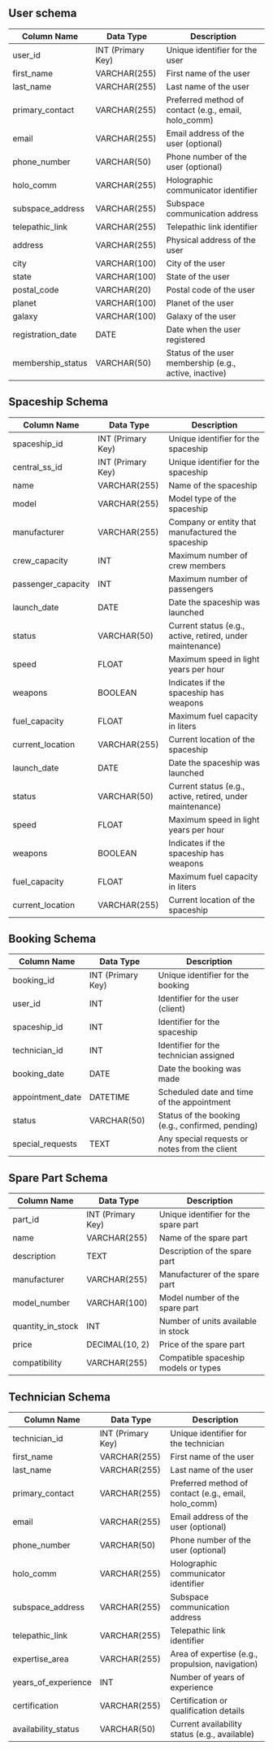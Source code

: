 ## User schema

|    Column Name    |     Data Type     |                       Description                      |
|-------------------|-------------------|--------------------------------------------------------|
| user_id           | INT (Primary Key) | Unique identifier for the user                         |
| first_name        | VARCHAR(255)      | First name of the user                                 |
| last_name         | VARCHAR(255)      | Last name of the user                                  |
| primary_contact   | VARCHAR(255)      | Preferred method of contact (e.g., email, holo_comm)   |
| email             | VARCHAR(255)      | Email address of the user (optional)                   |
| phone_number      | VARCHAR(50)       | Phone number of the user (optional)                    |
| holo_comm         | VARCHAR(255)      | Holographic communicator identifier                    |
| subspace_address  | VARCHAR(255)      | Subspace communication address                         |
| telepathic_link   | VARCHAR(255)      | Telepathic link identifier                             |
| address           | VARCHAR(255)      | Physical address of the user                           |
| city              | VARCHAR(100)      | City of the user                                       |
| state             | VARCHAR(100)      | State of the user                                      |
| postal_code       | VARCHAR(20)       | Postal code of the user                                |
| planet            | VARCHAR(100)      | Planet of the user                                     |
| galaxy            | VARCHAR(100)      | Galaxy of the user                                     |
| registration_date | DATE              | Date when the user registered                          |
| membership_status | VARCHAR(50)       | Status of the user membership (e.g., active, inactive) |

## Spaceship Schema

|     Column Name    |     Data Type     |                        Description                        |
|--------------------|-------------------|-----------------------------------------------------------|
| spaceship_id       | INT (Primary Key) | Unique identifier for the spaceship                       |
| central_ss_id      | INT (Primary Key) | Unique identifier for the spaceship                       |
| name               | VARCHAR(255)      | Name of the spaceship                                     |
| model              | VARCHAR(255)      | Model type of the spaceship                               |
| manufacturer       | VARCHAR(255)      | Company or entity that manufactured the spaceship         |
| crew_capacity      | INT               | Maximum number of crew members                            |
| passenger_capacity | INT               | Maximum number of passengers                              |
| launch_date        | DATE              | Date the spaceship was launched                           |
| status             | VARCHAR(50)       | Current status (e.g., active, retired, under maintenance) |
| speed              | FLOAT             | Maximum speed in light years per hour                     |
| weapons            | BOOLEAN           | Indicates if the spaceship has weapons                    |
| fuel_capacity      | FLOAT             | Maximum fuel capacity in liters                           |
| current_location   | VARCHAR(255)      | Current location of the spaceship                         |
| launch_date        | DATE              | Date the spaceship was launched                           |
| status             | VARCHAR(50)       | Current status (e.g., active, retired, under maintenance) |
| speed              | FLOAT             | Maximum speed in light years per hour                     |
| weapons            | BOOLEAN           | Indicates if the spaceship has weapons                    |
| fuel_capacity      | FLOAT             | Maximum fuel capacity in liters                           |
| current_location   | VARCHAR(255)      | Current location of the spaceship                         |


## Booking Schema

| Column Name        | Data Type         | Description                                         |
|--------------------|-------------------|-----------------------------------------------------|
| booking_id         | INT (Primary Key) | Unique identifier for the booking                   |
| user_id            | INT               | Identifier for the user (client)                    |
| spaceship_id       | INT               | Identifier for the spaceship                        |
| technician_id      | INT               | Identifier for the technician assigned              |
| booking_date       | DATE              | Date the booking was made                           |
| appointment_date   | DATETIME          | Scheduled date and time of the appointment          |
| status             | VARCHAR(50)       | Status of the booking (e.g., confirmed, pending)    |
| special_requests   | TEXT              | Any special requests or notes from the client       |


## Spare Part Schema

| Column Name        | Data Type         | Description                                         |
|--------------------|-------------------|-----------------------------------------------------|
| part_id            | INT (Primary Key) | Unique identifier for the spare part                |
| name               | VARCHAR(255)      | Name of the spare part                              |
| description        | TEXT              | Description of the spare part                       |
| manufacturer       | VARCHAR(255)      | Manufacturer of the spare part                      |
| model_number       | VARCHAR(100)      | Model number of the spare part                      |
| quantity_in_stock  | INT               | Number of units available in stock                  |
| price              | DECIMAL(10, 2)    | Price of the spare part                             |
| compatibility      | VARCHAR(255)      | Compatible spaceship models or types                |

## Technician Schema

| Column Name        | Data Type         | Description                                         |
|--------------------|-------------------|-----------------------------------------------------|
| technician_id      | INT (Primary Key) | Unique identifier for the technician                |
| first_name         | VARCHAR(255)      | First name of the user                                 |
| last_name          | VARCHAR(255)      | Last name of the user                                  |
| primary_contact    | VARCHAR(255)      | Preferred method of contact (e.g., email, holo_comm)   |
| email              | VARCHAR(255)      | Email address of the user (optional)                   |
| phone_number       | VARCHAR(50)       | Phone number of the user (optional)                    |
| holo_comm          | VARCHAR(255)      | Holographic communicator identifier                    |
| subspace_address   | VARCHAR(255)      | Subspace communication address                         |
| telepathic_link    | VARCHAR(255)      | Telepathic link identifier                             |
| expertise_area     | VARCHAR(255)      | Area of expertise (e.g., propulsion, navigation)    |
| years_of_experience| INT               | Number of years of experience                       |
| certification      | VARCHAR(255)      | Certification or qualification details              |
| availability_status| VARCHAR(50)       | Current availability status (e.g., available)       |
